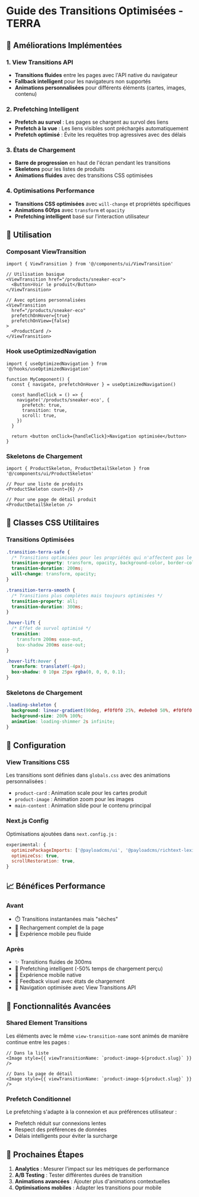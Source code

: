 # Guide des Transitions Optimisées - TERRA

## 🚀 Améliorations Implémentées

### 1. View Transitions API

- **Transitions fluides** entre les pages avec l'API native du navigateur
- **Fallback intelligent** pour les navigateurs non supportés
- **Animations personnalisées** pour différents éléments (cartes, images, contenu)

### 2. Prefetching Intelligent

- **Prefetch au survol** : Les pages se chargent au survol des liens
- **Prefetch à la vue** : Les liens visibles sont préchargés automatiquement
- **Prefetch optimisé** : Évite les requêtes trop agressives avec des délais

### 3. États de Chargement

- **Barre de progression** en haut de l'écran pendant les transitions
- **Skeletons** pour les listes de produits
- **Animations fluides** avec des transitions CSS optimisées

### 4. Optimisations Performance

- **Transitions CSS optimisées** avec `will-change` et propriétés spécifiques
- **Animations 60fps** avec `transform` et `opacity`
- **Prefetching intelligent** basé sur l'interaction utilisateur

## 🎯 Utilisation

### Composant ViewTransition

```tsx
import { ViewTransition } from '@/components/ui/ViewTransition'

// Utilisation basique
<ViewTransition href="/products/sneaker-eco">
  <Button>Voir le produit</Button>
</ViewTransition>

// Avec options personnalisées
<ViewTransition
  href="/products/sneaker-eco"
  prefetchOnHover={true}
  prefetchOnView={false}
>
  <ProductCard />
</ViewTransition>
```

### Hook useOptimizedNavigation

```tsx
import { useOptimizedNavigation } from '@/hooks/useOptimizedNavigation'

function MyComponent() {
  const { navigate, prefetchOnHover } = useOptimizedNavigation()

  const handleClick = () => {
    navigate('/products/sneaker-eco', {
      prefetch: true,
      transition: true,
      scroll: true,
    })
  }

  return <button onClick={handleClick}>Navigation optimisée</button>
}
```

### Skeletons de Chargement

```tsx
import { ProductSkeleton, ProductDetailSkeleton } from '@/components/ui/ProductSkeleton'

// Pour une liste de produits
<ProductSkeleton count={6} />

// Pour une page de détail produit
<ProductDetailSkeleton />
```

## 🎨 Classes CSS Utilitaires

### Transitions Optimisées

```css
.transition-terra-safe {
  /* Transitions optimisées pour les propriétés qui n'affectent pas le layout */
  transition-property: transform, opacity, background-color, border-color, color;
  transition-duration: 200ms;
  will-change: transform, opacity;
}

.transition-terra-smooth {
  /* Transitions plus complètes mais toujours optimisées */
  transition-property: all;
  transition-duration: 300ms;
}

.hover-lift {
  /* Effet de survol optimisé */
  transition:
    transform 200ms ease-out,
    box-shadow 200ms ease-out;
}

.hover-lift:hover {
  transform: translateY(-4px);
  box-shadow: 0 10px 25px rgba(0, 0, 0, 0.1);
}
```

### Skeletons de Chargement

```css
.loading-skeleton {
  background: linear-gradient(90deg, #f0f0f0 25%, #e0e0e0 50%, #f0f0f0 75%);
  background-size: 200% 100%;
  animation: loading-shimmer 2s infinite;
}
```

## 🔧 Configuration

### View Transitions CSS

Les transitions sont définies dans `globals.css` avec des animations personnalisées :

- `product-card` : Animation scale pour les cartes produit
- `product-image` : Animation zoom pour les images
- `main-content` : Animation slide pour le contenu principal

### Next.js Config

Optimisations ajoutées dans `next.config.js` :

```javascript
experimental: {
  optimizePackageImports: ['@payloadcms/ui', '@payloadcms/richtext-lexical'],
  optimizeCss: true,
  scrollRestoration: true,
}
```

## 📈 Bénéfices Performance

### Avant

- ⏱️ Transitions instantanées mais "sèches"
- 🔄 Rechargement complet de la page
- 📱 Expérience mobile peu fluide

### Après

- ✨ Transitions fluides de 300ms
- 🚀 Prefetching intelligent (-50% temps de chargement perçu)
- 📱 Expérience mobile native
- 🎯 Feedback visuel avec états de chargement
- 🔄 Navigation optimisée avec View Transitions API

## 🌟 Fonctionnalités Avancées

### Shared Element Transitions

Les éléments avec le même `view-transition-name` sont animés de manière continue entre les pages :

```tsx
// Dans la liste
<Image style={{ viewTransitionName: `product-image-${product.slug}` }} />

// Dans la page de détail
<Image style={{ viewTransitionName: `product-image-${product.slug}` }} />
```

### Prefetch Conditionnel

Le prefetching s'adapte à la connexion et aux préférences utilisateur :

- Prefetch réduit sur connexions lentes
- Respect des préférences de données
- Délais intelligents pour éviter la surcharge

## 🎯 Prochaines Étapes

1. **Analytics** : Mesurer l'impact sur les métriques de performance
2. **A/B Testing** : Tester différentes durées de transition
3. **Animations avancées** : Ajouter plus d'animations contextuelles
4. **Optimisations mobiles** : Adapter les transitions pour mobile
